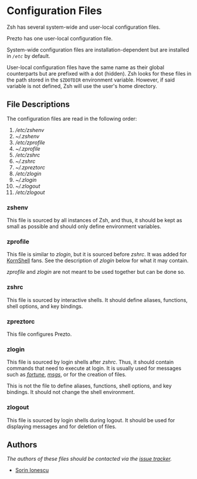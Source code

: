 # Configuration Files

Zsh has several system-wide and user-local configuration files.

Prezto has one user-local configuration file.

System-wide configuration files are installation-dependent but are installed
in *`/etc`* by default.

User-local configuration files have the same name as their global counterparts
but are prefixed with a dot (hidden). Zsh looks for these files in the path
stored in the `$ZDOTDIR` environment variable. However, if said variable is
not defined, Zsh will use the user's home directory.

## File Descriptions

The configuration files are read in the following order:

01. */etc/zshenv*
02. *~/.zshenv*
03. */etc/zprofile*
04. *~/.zprofile*
05. */etc/zshrc*
06. *~/.zshrc*
07. *~/.zpreztorc*
08. */etc/zlogin*
09. *~/.zlogin*
10. *~/.zlogout*
11. */etc/zlogout*

### zshenv

This file is sourced by all instances of Zsh, and thus, it should be kept as
small as possible and should only define environment variables.

### zprofile

This file is similar to *zlogin*, but it is sourced before *zshrc*. It was added
for [KornShell][1] fans. See the description of *zlogin* below for what it may
contain.

*zprofile* and *zlogin* are not meant to be used together but can be done so.

### zshrc

This file is sourced by interactive shells. It should define aliases, functions,
shell options, and key bindings.

### zpreztorc

This file configures Prezto.

### zlogin

This file is sourced by login shells after *zshrc*. Thus, it should contain
commands that need to execute at login. It is usually used for messages such as
[*fortune*][2], [*msgs*][3], or for the creation of files.

This is not the file to define aliases, functions, shell options, and key
bindings. It should not change the shell environment.

### zlogout

This file is sourced by login shells during logout. It should be used for
displaying messages and for deletion of files.

## Authors

*The authors of these files should be contacted via the [issue tracker][4].*

- [Sorin Ionescu](https://github.com/sorin-ionescu)

[1]: https://www.kornshell.com
[2]: https://en.wikipedia.org/wiki/Fortune_(Unix)
[3]: https://www.manpagez.com/man/1/msgs
[4]: https://github.com/sorin-ionescu/prezto/issues
